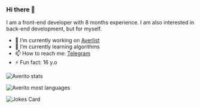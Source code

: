 ### Hi there 👋
I am a front-end developer with 8 months experience.
I am also interested in back-end development, but for myself.


- 🔭 I’m currently working on [Averlist](https://github.com/Averito/Averlist)
- 🌱 I’m currently learning algorithms
- 📫 How to reach me: [Telegram](https://t.me/averitodev)
- ⚡ Fun fact: 16 y.o

![Averito stats](https://github-readme-stats.vercel.app/api?username=Averito&show_icons=true)

![Averito most languages](https://github-readme-stats.vercel.app/api/top-langs/?username=Averito&theme=blue-green)

![Jokes Card](https://readme-jokes.vercel.app/api)
